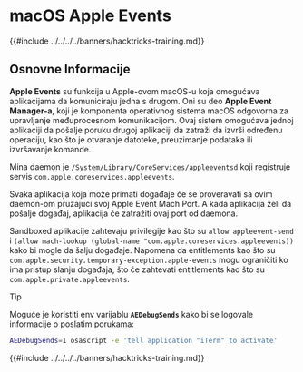 # macOS Apple Events

{{#include ../../../../banners/hacktricks-training.md}}

## Osnovne Informacije

**Apple Events** su funkcija u Apple-ovom macOS-u koja omogućava aplikacijama da komuniciraju jedna s drugom. Oni su deo **Apple Event Manager-a**, koji je komponenta operativnog sistema macOS odgovorna za upravljanje međuprocesnom komunikacijom. Ovaj sistem omogućava jednoj aplikaciji da pošalje poruku drugoj aplikaciji da zatraži da izvrši određenu operaciju, kao što je otvaranje datoteke, preuzimanje podataka ili izvršavanje komande.

Mina daemon je `/System/Library/CoreServices/appleeventsd` koji registruje servis `com.apple.coreservices.appleevents`.

Svaka aplikacija koja može primati događaje će se proveravati sa ovim daemon-om pružajući svoj Apple Event Mach Port. A kada aplikacija želi da pošalje događaj, aplikacija će zatražiti ovaj port od daemona.

Sandboxed aplikacije zahtevaju privilegije kao što su `allow appleevent-send` i `(allow mach-lookup (global-name "com.apple.coreservices.appleevents))` kako bi mogle da šalju događaje. Napomena da entitlements kao što su `com.apple.security.temporary-exception.apple-events` mogu ograničiti ko ima pristup slanju događaja, što će zahtevati entitlements kao što su `com.apple.private.appleevents`.

> [!TIP]
> Moguće je koristiti env varijablu **`AEDebugSends`** kako bi se logovale informacije o poslatim porukama:
>
> ```bash
> AEDebugSends=1 osascript -e 'tell application "iTerm" to activate'
> ```

{{#include ../../../../banners/hacktricks-training.md}}
